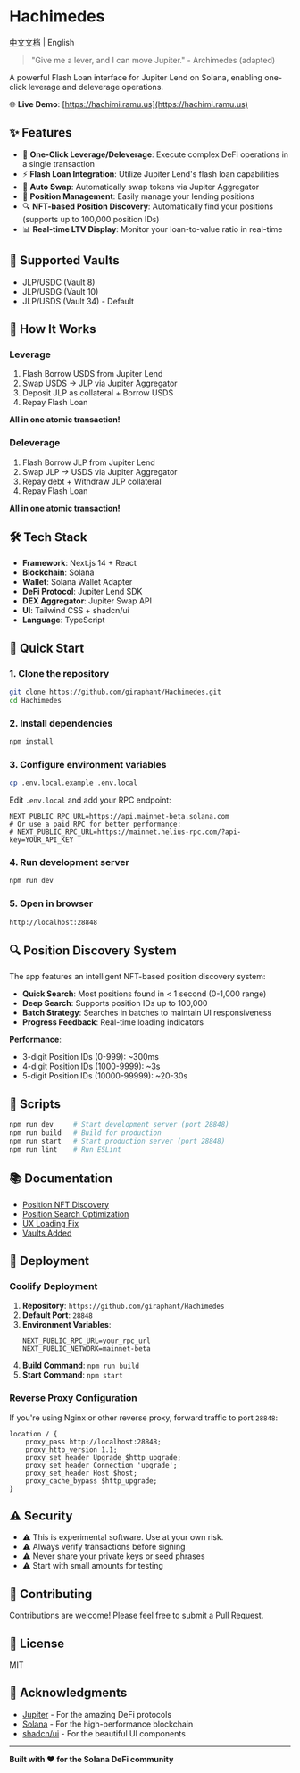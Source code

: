 # Hachimedes

[中文文档](./README.zh-CN.md) | English

> "Give me a lever, and I can move Jupiter." - Archimedes (adapted)

A powerful Flash Loan interface for Jupiter Lend on Solana, enabling one-click leverage and deleverage operations.

🌐 **Live Demo**: [https://hachimi.ramu.us](https://hachimi.ramu.us)

## ✨ Features

- 🚀 **One-Click Leverage/Deleverage**: Execute complex DeFi operations in a single transaction
- ⚡ **Flash Loan Integration**: Utilize Jupiter Lend's flash loan capabilities
- 🔄 **Auto Swap**: Automatically swap tokens via Jupiter Aggregator
- 🎯 **Position Management**: Easily manage your lending positions
- 🔍 **NFT-based Position Discovery**: Automatically find your positions (supports up to 100,000 position IDs)
- 📊 **Real-time LTV Display**: Monitor your loan-to-value ratio in real-time

## 🏦 Supported Vaults

- JLP/USDC (Vault 8)
- JLP/USDG (Vault 10)
- JLP/USDS (Vault 34) - Default

## 🔧 How It Works

### Leverage

1. Flash Borrow USDS from Jupiter Lend
2. Swap USDS → JLP via Jupiter Aggregator
3. Deposit JLP as collateral + Borrow USDS
4. Repay Flash Loan

**All in one atomic transaction!**

### Deleverage

1. Flash Borrow JLP from Jupiter Lend
2. Swap JLP → USDS via Jupiter Aggregator
3. Repay debt + Withdraw JLP collateral
4. Repay Flash Loan

**All in one atomic transaction!**

## 🛠 Tech Stack

- **Framework**: Next.js 14 + React
- **Blockchain**: Solana
- **Wallet**: Solana Wallet Adapter
- **DeFi Protocol**: Jupiter Lend SDK
- **DEX Aggregator**: Jupiter Swap API
- **UI**: Tailwind CSS + shadcn/ui
- **Language**: TypeScript

## 🚀 Quick Start

### 1. Clone the repository

```bash
git clone https://github.com/giraphant/Hachimedes.git
cd Hachimedes
```

### 2. Install dependencies

```bash
npm install
```

### 3. Configure environment variables

```bash
cp .env.local.example .env.local
```

Edit `.env.local` and add your RPC endpoint:

```env
NEXT_PUBLIC_RPC_URL=https://api.mainnet-beta.solana.com
# Or use a paid RPC for better performance:
# NEXT_PUBLIC_RPC_URL=https://mainnet.helius-rpc.com/?api-key=YOUR_API_KEY
```

### 4. Run development server

```bash
npm run dev
```

### 5. Open in browser

```
http://localhost:28848
```

## 🔍 Position Discovery System

The app features an intelligent NFT-based position discovery system:

- **Quick Search**: Most positions found in < 1 second (0-1,000 range)
- **Deep Search**: Supports position IDs up to 100,000
- **Batch Strategy**: Searches in batches to maintain UI responsiveness
- **Progress Feedback**: Real-time loading indicators

**Performance**:
- 3-digit Position IDs (0-999): ~300ms
- 4-digit Position IDs (1000-9999): ~3s
- 5-digit Position IDs (10000-99999): ~20-30s

## 📜 Scripts

```bash
npm run dev     # Start development server (port 28848)
npm run build   # Build for production
npm run start   # Start production server (port 28848)
npm run lint    # Run ESLint
```

## 📚 Documentation

- [Position NFT Discovery](./docs/POSITION_NFT_DISCOVERY.md)
- [Position Search Optimization](./docs/POSITION_SEARCH_OPTIMIZATION.md)
- [UX Loading Fix](./docs/UX_FIX_LOADING.md)
- [Vaults Added](./docs/VAULTS_ADDED.md)

## 🚨 Deployment

### Coolify Deployment

1. **Repository**: `https://github.com/giraphant/Hachimedes`
2. **Default Port**: `28848`
3. **Environment Variables**:
   ```
   NEXT_PUBLIC_RPC_URL=your_rpc_url
   NEXT_PUBLIC_NETWORK=mainnet-beta
   ```
4. **Build Command**: `npm run build`
5. **Start Command**: `npm start`

### Reverse Proxy Configuration

If you're using Nginx or other reverse proxy, forward traffic to port `28848`:

```nginx
location / {
    proxy_pass http://localhost:28848;
    proxy_http_version 1.1;
    proxy_set_header Upgrade $http_upgrade;
    proxy_set_header Connection 'upgrade';
    proxy_set_header Host $host;
    proxy_cache_bypass $http_upgrade;
}
```

## ⚠️ Security

- ⚠️ This is experimental software. Use at your own risk.
- ⚠️ Always verify transactions before signing
- ⚠️ Never share your private keys or seed phrases
- ⚠️ Start with small amounts for testing

## 🤝 Contributing

Contributions are welcome! Please feel free to submit a Pull Request.

## 📄 License

MIT

## 🙏 Acknowledgments

- [Jupiter](https://jup.ag/) - For the amazing DeFi protocols
- [Solana](https://solana.com/) - For the high-performance blockchain
- [shadcn/ui](https://ui.shadcn.com/) - For the beautiful UI components

---

**Built with ❤️ for the Solana DeFi community**
